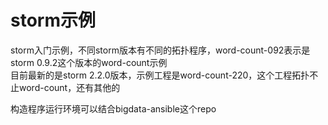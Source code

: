 # storm示例

storm入门示例，不同storm版本有不同的拓扑程序，word-count-092表示是storm 0.9.2这个版本的word-count示例  
目前最新的是storm 2.2.0版本，示例工程是word-count-220，这个工程拓扑不止word-count，还有其他的  

构造程序运行环境可以结合bigdata-ansible这个repo  
